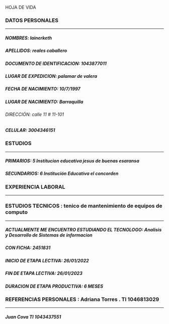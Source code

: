   HOJA DE VIDA


###  DATOS PERSONALES
------
#####  NOMBRES: lainerketh             
#####  APELLIDOS: reales caballero  
#####  DOCUMENTO DE IDENTIFICACION: 1043877011
#####  LUGAR DE EXPEDICION: palamar de valera
#####  FECHA DE NACIMIENTO: 10/7/1997
#####  LUGAR DE NACIMIENTO: Barraquilla
######  DIRECCIÓN: calle 11 # 11-101
#####  CELULAR: 3004346151

###  ESTUDIOS
-----

#####  PRIMARIOS: 5 Institucion educativa jesus de buenas esaransa
#####  SECUNDARIOS: 6 Institución Educativa el concorden

###  EXPERIENCIA LABORAL
-----

###  ESTUDIOS TECNICOS : tenico de mantenimiento de equipos de computo
----
#####  ACTUALMENTE ME ENCUENTRO ESTUDIANDO EL TECNOLOGO: Analisis y Desarrollo de Sistemas de informacion
#####  CON FICHA: 2451831
#####  INICIO DE ETAPA LECTIVA: 26/01/2022
#####  FIN DE ETAPA LECTIVA: 26/01/2023
#####  DURACION DE ETAPA PRODUCTIVA: 6 MESES


###  REFERENCIAS PERSONALES : Adriana Torres . TI 1046813029
-----


#####  Juan Cova TI 1043437551